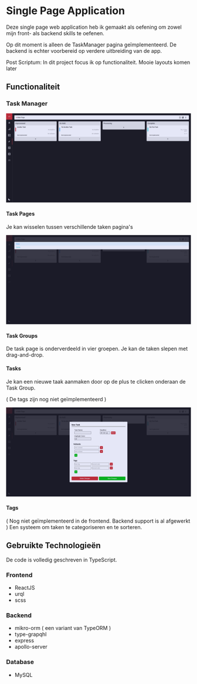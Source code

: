# Single Page Application
Deze single page web application heb ik gemaakt als oefening om zowel mijn front- als backend skills te oefenen. 

Op dit moment is alleen de TaskManager pagina geïmplementeerd. De backend is echter voorbereid op verdere uitbreiding van de app.

Post Scriptum: In dit project focus ik op functionaliteit. Mooie layouts komen later

## Functionaliteit
### Task Manager
![Task Manager View](https://github.com/Ziothh/SPA/blob/master/readme_images/taskPage.png)

#### Task Pages
Je kan wisselen tussen verschillende taken pagina's

![Task Pages Switching](https://github.com/Ziothh/SPA/blob/master/readme_images/pageSwitching.png)


#### Task Groups
De task page is onderverdeeld in vier groepen. Je kan de taken slepen met drag-and-drop. 

#### Tasks
Je kan een nieuwe taak aanmaken door op de plus te clicken onderaan de Task Group. 

( De tags zijn nog niet geïmplementeerd )

![Task Creation Screen](https://github.com/Ziothh/SPA/blob/master/readme_images/taskCreationScreen.png)

#### Tags
( Nog niet geïmplementeerd in de frontend. Backend support is al afgewerkt )
Een systeem om taken te categoriseren en te sorteren.

## Gebruikte Technologieën
De code is volledig geschreven in TypeScript.
### Frontend
 - ReactJS
 - urql
 - scss
### Backend
 - mikro-orm ( een variant van TypeORM )
 - type-grapqhl
 - express
 - apollo-server
### Database
 - MySQL

